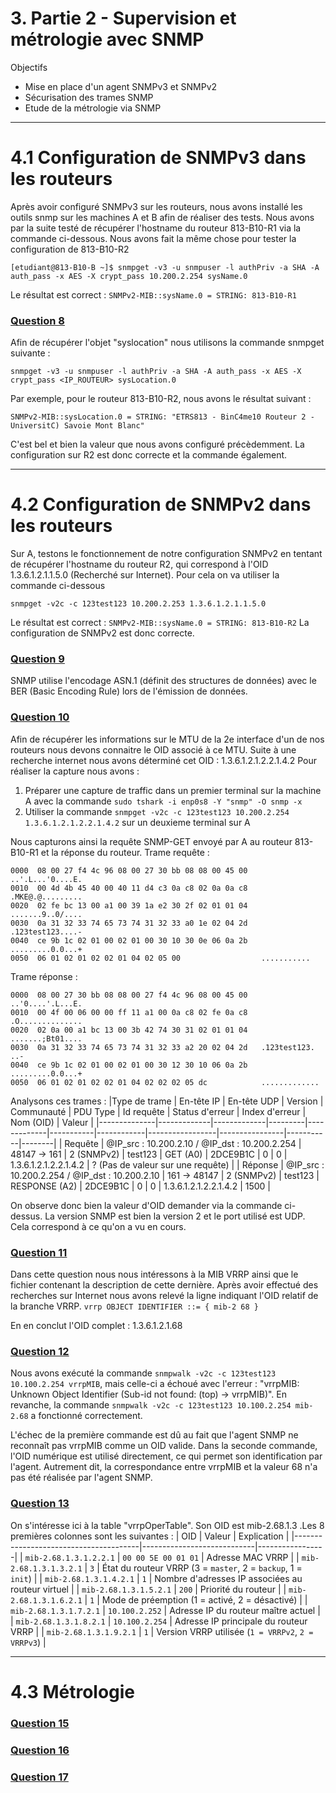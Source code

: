 # 3. Partie 2 - Supervision et métrologie avec SNMP
Objectifs
- Mise en place d'un agent SNMPv3 et SNMPv2
- Sécurisation des trames SNMP
- Etude de la métrologie via SNMP

**************************************************
# 4.1 Configuration de SNMPv3 dans les routeurs
Après avoir configuré SNMPv3 sur les routeurs, nous avons installé les outils snmp sur les machines A et B afin de réaliser des tests.
Nous avons par la suite testé de récupérer l'hostname du routeur 813-B10-R1 via la commande ci-dessous. Nous avons fait la même chose pour tester la configuration de 813-B10-R2
```
[etudiant@813-B10-B ~]$ snmpget -v3 -u snmpuser -l authPriv -a SHA -A auth_pass -x AES -X crypt_pass 10.200.2.254 sysName.0
```
Le résultat est correct : ``` SNMPv2-MIB::sysName.0 = STRING: 813-B10-R1 ```


### <u> Question 8 </u>
Afin de récupérer l'objet "syslocation" nous utilisons la commande snmpget suivante :
```
snmpget -v3 -u snmpuser -l authPriv -a SHA -A auth_pass -x AES -X crypt_pass <IP_ROUTEUR> sysLocation.0
```
Par exemple, pour le routeur 813-B10-R2, nous avons le résultat suivant :
```
SNMPv2-MIB::sysLocation.0 = STRING: "ETRS813 - BinC4me10 Routeur 2 - UniversitC) Savoie Mont Blanc"
```
C'est bel et bien la valeur que nous avons configuré précèdemment. La configuration sur R2 est donc correcte et la commande également.

**************************************************
# 4.2 Configuration de SNMPv2 dans les routeurs
Sur A, testons le fonctionnement de notre configuration SNMPv2 en tentant de récupérer l'hostname du routeur R2, qui correspond à l'OID 1.3.6.1.2.1.1.5.0 (Recherché sur Internet).
Pour cela on va utiliser la commande ci-dessous
```
snmpget -v2c -c 123test123 10.200.2.253 1.3.6.1.2.1.1.5.0
```
Le résultat est correct : ``` SNMPv2-MIB::sysName.0 = STRING: 813-B10-R2 ```
La configuration de SNMPv2 est donc correcte.


### <u> Question 9 </u>
SNMP utilise l'encodage ASN.1 (définit des structures de données) avec le BER (Basic Encoding Rule) lors de l'émission de données.


### <u> Question 10 </u>
Afin de récupérer les informations sur le MTU de la 2e interface d'un de nos routeurs nous devons connaitre le OID associé à ce MTU. Suite à une recherche internet nous avons déterminé cet OID : 1.3.6.1.2.1.2.2.1.4.2
Pour réaliser la capture nous avons :
1) Préparer une capture de traffic dans un premier terminal sur la machine A avec la commande ``` sudo tshark -i enp0s8 -Y "snmp" -O snmp -x ```
2) Utiliser la commande ``` snmpget -v2c -c 123test123 10.200.2.254 1.3.6.1.2.1.2.2.1.4.2 ``` sur un deuxieme terminal sur A

Nous capturons ainsi la requête SNMP-GET envoyé par A au routeur 813-B10-R1 et la réponse du routeur.
Trame requête :
```
0000  08 00 27 f4 4c 96 08 00 27 30 bb 08 08 00 45 00   ..'.L...'0....E.
0010  00 4d 4b 45 40 00 40 11 d4 c3 0a c8 02 0a 0a c8   .MKE@.@.........
0020  02 fe bc 13 00 a1 00 39 1a e2 30 2f 02 01 01 04   .......9..0/....
0030  0a 31 32 33 74 65 73 74 31 32 33 a0 1e 02 04 2d   .123test123....-
0040  ce 9b 1c 02 01 00 02 01 00 30 10 30 0e 06 0a 2b   .........0.0...+
0050  06 01 02 01 02 02 01 04 02 05 00                  ...........
```

Trame réponse :
```
0000  08 00 27 30 bb 08 08 00 27 f4 4c 96 08 00 45 00   ..'0....'.L...E.
0010  00 4f 00 06 00 00 ff 11 a1 00 0a c8 02 fe 0a c8   .O..............
0020  02 0a 00 a1 bc 13 00 3b 42 74 30 31 02 01 01 04   .......;Bt01....
0030  0a 31 32 33 74 65 73 74 31 32 33 a2 20 02 04 2d   .123test123. ..-
0040  ce 9b 1c 02 01 00 02 01 00 30 12 30 10 06 0a 2b   .........0.0...+
0050  06 01 02 01 02 02 01 04 02 02 02 05 dc            .............
```

Analysons ces trames :
|Type de trame | En-tête IP  | En-tête UDP | Version | Communauté  | PDU Type  | Id requête | Status d'erreur | Index d'erreur | Nom (OID) | Valeur |
|--------------|-------------|-------------|---------|-------------|-----------|------------|-----------------|----------------|-----------|--------|
| Requête | @IP_src : 10.200.2.10 / @IP_dst : 10.200.2.254 | 48147 → 161 | 2 (SNMPv2) | test123 | GET (A0) | 2DCE9B1C | 0 | 0 | 1.3.6.1.2.1.2.2.1.4.2 | ? (Pas de valeur sur une requête) |
| Réponse | @IP_src : 10.200.2.254 / @IP_dst :  10.200.2.10 | 161 → 48147 | 2 (SNMPv2) | test123 | RESPONSE (A2) | 2DCE9B1C | 0 | 0 | 1.3.6.1.2.1.2.2.1.4.2 | 1500 |

On observe donc bien la valeur d'OID demander via la commande ci-dessus. La version SNMP est bien la version 2 et le port utilisé est UDP. Cela correspond à ce qu'on a vu en cours.

### <u> Question 11 </u>
Dans cette question nous nous intéressons à la MIB VRRP ainsi que le fichier contenant la description de cette dernière. Après avoir effectué des recherches sur Internet nous avons relevé la ligne indiquant l'OID relatif de la branche VRRP.
```vrrp OBJECT IDENTIFIER ::= { mib-2 68 }```

En en conclut l'OID complet : 1.3.6.1.2.1.68

### <u> Question 12 </u>
Nous avons exécuté la commande ```snmpwalk -v2c -c 123test123 10.100.2.254 vrrpMIB```, mais celle-ci a échoué avec l'erreur : "vrrpMIB: Unknown Object Identifier (Sub-id not found: (top) -> vrrpMIB)".
En revanche, la commande ```snmpwalk -v2c -c 123test123 10.100.2.254 mib-2.68``` a fonctionné correctement.

L'échec de la première commande est dû au fait que l'agent SNMP ne reconnaît pas vrrpMIB comme un OID valide. Dans la seconde commande, l'OID numérique est utilisé directement, ce qui permet son identification par l'agent. Autrement dit, la correspondance entre vrrpMIB et la valeur 68 n'a pas été réalisée par l'agent SNMP.

### <u> Question 13 </u>
On s'intéresse ici à la table "vrrpOperTable". Son OID est mib-2.68.1.3 .Les 8 premières colonnes sont les suivantes :
| OID                               | Valeur                 | Explication |
|---------------------------------------|----------------------------|-----------------|
| `mib-2.68.1.3.1.2.2.1`  | `00 00 5E 00 01 01`      | Adresse MAC VRRP |
| `mib-2.68.1.3.1.3.2.1`  | `3`                      | État du routeur VRRP (3 = `master`, 2 = `backup`, 1 = `init`) |
| `mib-2.68.1.3.1.4.2.1`  | `1`                      | Nombre d'adresses IP associées au routeur virtuel |
| `mib-2.68.1.3.1.5.2.1`  | `200`                    | Priorité du routeur |
| `mib-2.68.1.3.1.6.2.1`  | `1`                      | Mode de préemption (1 = activé, 2 = désactivé) |
| `mib-2.68.1.3.1.7.2.1`  | `10.100.2.252`           | Adresse IP du routeur maître actuel |
| `mib-2.68.1.3.1.8.2.1`  | `10.100.2.254`           | Adresse IP principale du routeur VRRP |
| `mib-2.68.1.3.1.9.2.1`  | `1`                      | Version VRRP utilisée (`1 = VRRPv2`, `2 = VRRPv3`) |


**************************************************
# 4.3 Métrologie
### <u> Question 15 </u>



### <u> Question 16 </u>



### <u> Question 17 </u>

